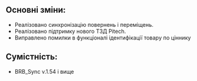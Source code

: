 ## Основні зміни:

* Реалізовано синхронізацію повернень і переміщень.
* Реалізовано підтримку нового ТЗД Pitech.
* Виправлено помилки в функціоналі ідентифікації товару по ціннику

## Сумістність:

* BRB_Sync v.1.54 і вище
